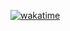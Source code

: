 [![wakatime](https://wakatime.com/badge/user/5e3709de-fc13-4db2-ae07-336aa2f6d7c7.svg)](https://wakatime.com/@5e3709de-fc13-4db2-ae07-336aa2f6d7c7)
